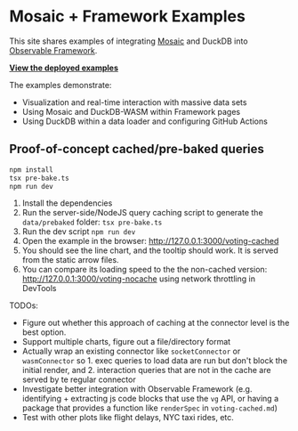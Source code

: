 # Mosaic + Framework Examples

This site shares examples of integrating [Mosaic](https://idl.uw.edu/mosaic) and DuckDB into [Observable Framework](https://observablehq.com/framework).

**[View the deployed examples](https://idl.uw.edu/mosaic-framework-example)**

The examples demonstrate:

- Visualization and real-time interaction with massive data sets
- Using Mosaic and DuckDB-WASM within Framework pages
- Using DuckDB within a data loader and configuring GitHub Actions

## Proof-of-concept cached/pre-baked queries

```sh
npm install
tsx pre-bake.ts
npm run dev
```

1. Install the dependencies
2. Run the server-side/NodeJS query caching script to generate the `data/prebaked` folder: `tsx pre-bake.ts`
3. Run the dev script `npm run dev`
4. Open the example in the browser: http://127.0.0.1:3000/voting-cached
5. You should see the line chart, and the tooltip should work. It is served from the static arrow files. 
6. You can compare its loading speed to the the non-cached version: http://127.0.0.1:3000/voting-nocache using network throttling in DevTools

TODOs:
- Figure out whether this approach of caching at the connector level is the best option.
- Support multiple charts, figure out a file/directory format
- Actually wrap an existing connector like `socketConnector` or `wasmConnector` so 1. exec queries to load data are run but don't block the initial render, and 2. interaction queries that are not in the cache are served by te regular connector
- Investigate better integration with Observable Framework (e.g. identifying + extracting js code blocks that use the `vg` API, or having a package that provides a function like `renderSpec` in `voting-cached.md`)
- Test with other plots like flight delays, NYC taxi rides, etc.
